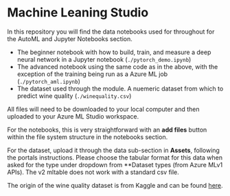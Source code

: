 # Machine Leaning Studio

In this repository you will find the data notebooks used for throughout for the AutoML and Jupyter Notebooks section. 

- The beginner notebook with how to build, train, and measure a deep neural network in a Jupyter notebook (`./pytorch_demo.ipynb`)
- The advanced notebook using the same code as in the above, with the exception of the training being run as a Azure ML job (`./pytorch_aml.ipynb`)
- The dataset used through the module. A nuemeric dataset from which to predict wine quality (`./winequality.csv`)

All files will need to be downloaded to your local computer and then uploaded to your Azure ML Studio workspace.

For the notebooks, this is very straightforward with an **add files** button within the file system structure in the notebooks section.

For the dataset, upload it through the data sub-section in **Assets**, following the portals instructions. Please choose the tabular format for this data when asked for the type under dropdown from **Dataset types (from Azure MLv1 APIs). The v2 mltable does not work with a standard csv file.

The origin of the wine quality dataset is from Kaggle and can be found [here](https://www.kaggle.com/datasets/yasserh/wine-quality-dataset).